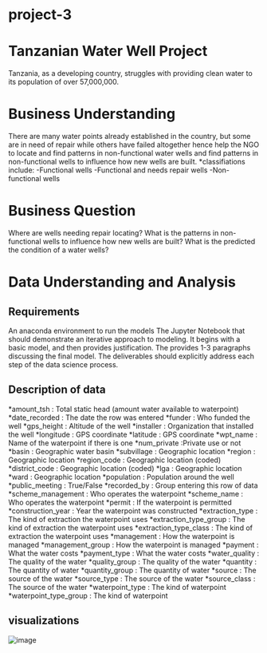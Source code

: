 # project-3
# Tanzanian Water Well Project
Tanzania, as a developing country, struggles with providing clean water to its population of over 57,000,000.
# Business Understanding
There are many water points already established in the country, but some are in need of repair while others have failed altogether hence help the NGO to locate and find patterns in non-functional water wells and find patterns in non-functional wells to influence how new wells are built.
*classifiations include:
-Functional wells
-Functional and needs repair wells
-Non-functional wells
# Business Question
Where are wells needing repair locating?
What is the patterns in non-functional wells to influence how new wells are built?
What is the predicted the condition of a water wells?
# Data Understanding and Analysis
## Requirements
An anaconda environment to run the models
The Jupyter Notebook that should demonstrate an iterative approach to modeling. It begins with a basic model, and then provides justification. The provides 1-3 paragraphs discussing the final model.
The deliverables should explicitly address each step of the data science process.
## Description of data
*amount_tsh : Total static head (amount water available to waterpoint)
*date_recorded : The date the row was entered
*funder : Who funded the well
*gps_height : Altitude of the well
*installer : Organization that installed the well
*longitude : GPS coordinate
*latitude : GPS coordinate
*wpt_name : Name of the waterpoint if there is one
*num_private :Private use or not
*basin : Geographic water basin
*subvillage : Geographic location
*region : Geographic location
*region_code : Geographic location (coded)
*district_code : Geographic location (coded)
*lga : Geographic location
*ward : Geographic location
*population : Population around the well
*public_meeting : True/False
*recorded_by : Group entering this row of data
*scheme_management : Who operates the waterpoint
*scheme_name : Who operates the waterpoint
*permit : If the waterpoint is permitted
*construction_year : Year the waterpoint was constructed
*extraction_type : The kind of extraction the waterpoint uses
*extraction_type_group : The kind of extraction the waterpoint uses
*extraction_type_class : The kind of extraction the waterpoint uses
*management : How the waterpoint is managed
*management_group : How the waterpoint is managed
*payment : What the water costs
*payment_type : What the water costs
*water_quality : The quality of the water
*quality_group : The quality of the water
*quantity : The quantity of water
*quantity_group : The quantity of water
*source : The source of the water
*source_type : The source of the water
*source_class : The source of the water
*waterpoint_type : The kind of waterpoint
*waterpoint_type_group : The kind of waterpoint
## visualizations
![image](https://user-images.githubusercontent.com/104469458/182607043-9a6d26d1-3199-4ce0-b5cf-0689996a18af.png)


